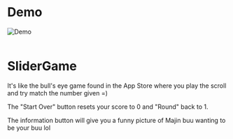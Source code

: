 # Demo

![Demo](https://user-images.githubusercontent.com/16315708/37637187-b07a79be-2bdc-11e8-91f1-ba3d497d167a.gif)
```
```
# SliderGame
It's like the bull's eye game found in the App Store where you play the scroll and try match the number given =)

The "Start Over" button resets your score to 0 and "Round" back to 1.

The information button will give you a funny picture of Majin buu wanting to be your buu lol
